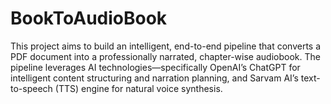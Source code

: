 # BookToAudioBook
This project aims to build an intelligent, end-to-end pipeline that converts a PDF document into a professionally narrated, chapter-wise audiobook. The pipeline leverages AI technologies—specifically OpenAI’s ChatGPT for intelligent content structuring and narration planning, and Sarvam AI’s text-to-speech (TTS) engine for natural voice synthesis.
